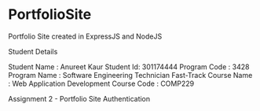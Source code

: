 # PortfolioSite
Portfolio Site created in ExpressJS and NodeJS

Student Details 

Student Name : Anureet Kaur
Student Id: 301174444
Program Code : 3428
Program Name : Software Engineering Technician Fast-Track
Course Name : Web Application Development
Course Code : COMP229

Assignment 2 - Portfolio Site Authentication
